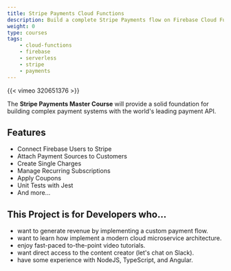 ```yaml
---
title: Stripe Payments Cloud Functions
description: Build a complete Stripe Payments flow on Firebase Cloud Functions
weight: 0
type: courses
tags: 
    - cloud-functions
    - firebase
    - serverless
    - stripe
    - payments
---
```


{{< vimeo 320651376 >}}


The **Stripe Payments Master Course** will provide a solid foundation for building complex payment systems with the world's leading payment API.

## Features

- Connect Firebase Users to Stripe
- Attach Payment Sources to Customers
- Create Single Charges
- Manage Recurring Subscriptions
- Apply Coupons
- Unit Tests with Jest
- And more...

## This Project is for Developers who...

- want to generate revenue by implementing a custom payment flow.
- want to learn how implement a modern cloud microservice architecture.
- enjoy fast-paced to-the-point video tutorials.
- want direct access to the content creator (let's chat on Slack).
- have some experience with NodeJS, TypeScript, and Angular.


